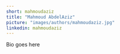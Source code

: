 ```yaml
---
short: mahmoudaziz
title: "Mahmoud AbdelAziz"
picture: "images/authors/mahmoudaziz.jpg"
linkedin: mahmoudaziz
---
```


Bio goes here